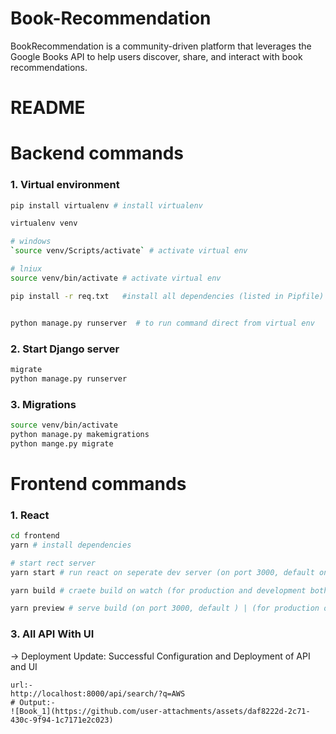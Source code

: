 # Book-Recommendation
BookRecommendation is a community-driven platform that leverages the Google Books API to help users discover, share, and interact with book recommendations.
# README #

__Backend commands__ 
==== 

### __1. Virtual environment__ 
```bash 
pip install virtualenv # install virtualenv 

virtualenv venv 

# windows 
`source venv/Scripts/activate` # activate virtual env 

# lniux 
source venv/bin/activate # activate virtual env 

pip install -r req.txt   #install all dependencies (listed in Pipfile) in virtual env 


python manage.py runserver  # to run command direct from virtual env 
``` 

### __2. Start Django server__ 
```bash 
migrate 
python manage.py runserver 
``` 

### __3. Migrations__ 
```bash 
source venv/bin/activate  
python manage.py makemigrations 
python mange.py migrate 
``` 


__Frontend commands__ 
====== 

### __1. React__ 
```bash 
cd frontend
yarn # install dependencies 

# start rect server 
yarn start # run react on seperate dev server (on port 3000, default only) | (for development only) 

yarn build # craete build on watch (for production and development both) 

yarn preview # serve build (on port 3000, default ) | (for production onlly)

```

### __3. All API With UI__ 
-> Deployment Update: Successful Configuration and Deployment of API and UI

```Integration with Google Books API:-
url:- 
http://localhost:8000/api/search/?q=AWS
# Output:-
![Book_1](https://github.com/user-attachments/assets/daf8222d-2c71-430c-9f94-1c7171e2c023)


``` 



